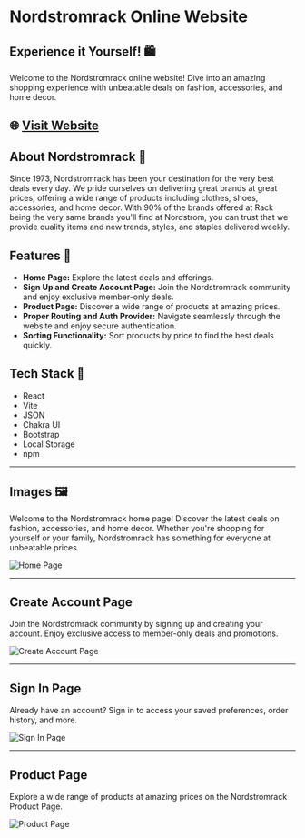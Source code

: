 # Nordstromrack Online Website

## Experience it Yourself! 🛍️

Welcome to the Nordstromrack online website! Dive into an amazing shopping experience with unbeatable deals on fashion, accessories, and home decor.
## 🌐 [Visit Website](https://nordstromrack-clone-project.netlify.app)

## About Nordstromrack 🛒

Since 1973, Nordstromrack has been your destination for the very best deals every day. We pride ourselves on delivering great brands at great prices, offering a wide range of products including clothes, shoes, accessories, and home decor. With 90% of the brands offered at Rack being the very same brands you'll find at Nordstrom, you can trust that we provide quality items and new trends, styles, and staples delivered weekly.

## Features 🌟

- **Home Page:** Explore the latest deals and offerings.
- **Sign Up and Create Account Page:** Join the Nordstromrack community and enjoy exclusive member-only deals.
- **Product Page:** Discover a wide range of products at amazing prices.
- **Proper Routing and Auth Provider:** Navigate seamlessly through the website and enjoy secure authentication.
- **Sorting Functionality:** Sort products by price to find the best deals quickly.

## Tech Stack 🚀

- React
- Vite
- JSON
- Chakra UI
- Bootstrap
- Local Storage
- npm

---

## Images 🖼️

Welcome to the Nordstromrack home page! Discover the latest deals on fashion, accessories, and home decor. Whether you're shopping for yourself or your family, Nordstromrack has something for everyone at unbeatable prices.

![Home Page](nordstromrack-clone\src\assets\Home.png)

---

## Create Account Page

Join the Nordstromrack community by signing up and creating your account. Enjoy exclusive access to member-only deals and promotions.

![Create Account Page](nordstromrack-clone\src\assets\createAccount.png)

---

## Sign In Page

Already have an account? Sign in to access your saved preferences, order history, and more.

![Sign In Page](nordstromrack-clone\src\assets\Signin.png)

---

## Product Page

Explore a wide range of products at amazing prices on the Nordstromrack Product Page.

![Product Page](nordstromrack-clone\src\assets\Product.png)
